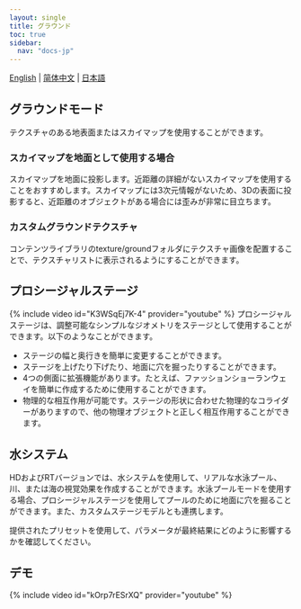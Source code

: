 ```yaml
---
layout: single
title: グラウンド
toc: true
sidebar:
  nav: "docs-jp"
---
```

[English](/dancexr/features/ground) | [简体中文](/zh/dancexr/features/ground) | [日本語](/jp/dancexr/features/ground)


## グラウンドモード
テクスチャのある地表面またはスカイマップを使用することができます。

### スカイマップを地面として使用する場合
スカイマップを地面に投影します。近距離の詳細がないスカイマップを使用することをおすすめします。スカイマップには3次元情報がないため、3Dの表面に投影すると、近距離のオブジェクトがある場合には歪みが非常に目立ちます。

### カスタムグラウンドテクスチャ
コンテンツライブラリのtexture/groundフォルダにテクスチャ画像を配置することで、テクスチャリストに表示されるようにすることができます。

## プロシージャルステージ
{% include video id="K3WSqEj7K-4" provider="youtube" %}
プロシージャルステージは、調整可能なシンプルなジオメトリをステージとして使用することができます。以下のようなことができます。
* ステージの幅と奥行きを簡単に変更することができます。
* ステージを上げたり下げたり、地面に穴を掘ったりすることができます。
* 4つの側面に拡張機能があります。たとえば、ファッションショーランウェイを簡単に作成するために使用することができます。
* 物理的な相互作用が可能です。ステージの形状に合わせた物理的なコライダーがありますので、他の物理オブジェクトと正しく相互作用することができます。

## 水システム
HDおよびRTバージョンでは、水システムを使用して、リアルな水泳プール、川、または海の視覚効果を作成することができます。水泳プールモードを使用する場合、プロシージャルステージを使用してプールのために地面に穴を掘ることができます。また、カスタムステージモデルとも連携します。

提供されたプリセットを使用して、パラメータが最終結果にどのように影響するかを確認してください。

## デモ
{% include video id="kOrp7rESrXQ" provider="youtube" %}